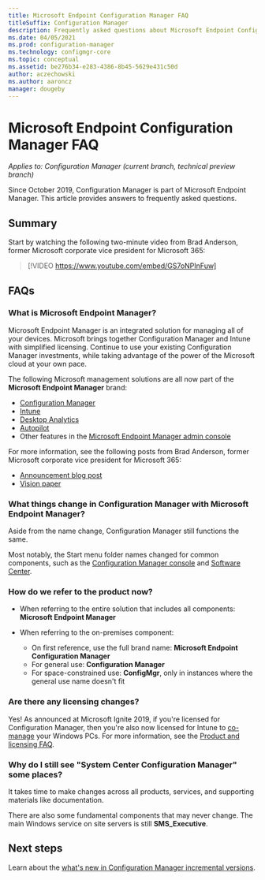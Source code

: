```yaml
---
title: Microsoft Endpoint Configuration Manager FAQ
titleSuffix: Configuration Manager
description: Frequently asked questions about Microsoft Endpoint Configuration Manager
ms.date: 04/05/2021
ms.prod: configuration-manager
ms.technology: configmgr-core
ms.topic: conceptual
ms.assetid: be276b34-e283-4386-8b45-5629e431c50d
author: aczechowski
ms.author: aaroncz
manager: dougeby
---
```


# Microsoft Endpoint Configuration Manager FAQ

*Applies to: Configuration Manager (current branch, technical preview branch)*

Since October 2019, Configuration Manager is part of Microsoft Endpoint Manager. This article provides answers to frequently asked questions.

## Summary

Start by watching the following two-minute video from Brad Anderson, former Microsoft corporate vice president for Microsoft 365:

> [!VIDEO https://www.youtube.com/embed/GS7oNPInFuw]

## FAQs

### What is Microsoft Endpoint Manager?

Microsoft Endpoint Manager is an integrated solution for managing all of your devices. Microsoft brings together Configuration Manager and Intune with simplified licensing. Continue to use your existing Configuration Manager investments, while taking advantage of the power of the Microsoft cloud at your own pace.

The following Microsoft management solutions are all now part of the **Microsoft Endpoint Manager** brand:

- [Configuration Manager](../../index.yml)
- [Intune](../../../intune/index.yml)
- [Desktop Analytics](../../desktop-analytics/overview.md)
- [Autopilot](../../../autopilot/enrollment-autopilot.md)
- Other features in the [Microsoft Endpoint Manager admin console](https://techcommunity.microsoft.com/t5/enterprise-mobility-security/microsoft-intune-rolls-out-an-improved-streamlined-endpoint/ba-p/937760)

For more information, see the following posts from Brad Anderson, former Microsoft corporate vice president for Microsoft 365:

- [Announcement blog post](https://aka.ms/cmannounce)
- [Vision paper](https://aka.ms/MEMVisionPaper)

### What things change in Configuration Manager with Microsoft Endpoint Manager?

Aside from the name change, Configuration Manager still functions the same.

Most notably, the Start menu folder names changed for common components, such as the [Configuration Manager console](../servers/manage/admin-console.md#bkmk_open) and [Software Center](software-center.md#bkmk_open).

### How do we refer to the product now?

- When referring to the entire solution that includes all components: **Microsoft Endpoint Manager**

- When referring to the on-premises component:
  - On first reference, use the full brand name: **Microsoft Endpoint Configuration Manager**
  - For general use: **Configuration Manager**
  - For space-constrained use: **ConfigMgr**, only in instances where the general use name doesn't fit

### Are there any licensing changes?

Yes! As announced at Microsoft Ignite 2019, if you're licensed for Configuration Manager, then you're also now licensed for Intune to [co-manage](../../comanage/overview.md) your Windows PCs. For more information, see the [Product and licensing FAQ](product-and-licensing-faq.md#bkmk_mem).

### Why do I still see "System Center Configuration Manager" some places?

It takes time to make changes across all products, services, and supporting materials like documentation.

There are also some fundamental components that may never change. The main Windows service on site servers is still **SMS_Executive**.

## Next steps

Learn about the [what's new in Configuration Manager incremental versions](../plan-design/changes/whats-new-incremental-versions.md).
